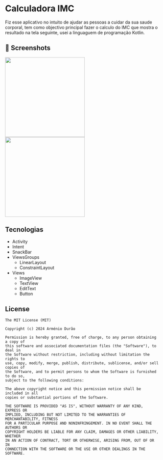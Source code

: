 # Calculadora IMC
Fiz esse aplicativo no intuito de ajudar as pessoas a cuidar da sua saude corporal, tem como objectivo principal fazer o calculo do IMC que mostra o resultado na tela seguinte, usei a linguaguem de programação Kotlin.

## :camera_flash: Screenshots
<!-- You can add more screenshots here if you like -->
<img src="https://github.com/armeniodurao/CalculadoraIMC/assets/172120513/f38ebac4-fb3f-4fa4-ac76-abea71d068fa" width=260/> <img src="https://github.com/armeniodurao/CalculadoraIMC/assets/172120513/a2e11c44-d342-4940-9359-c9cca316edb5" width=260/>

## Tecnologias
- Activity
- Intent
- SnackBar
- ViewsGroups
  - LinearLayout
  - ConstraintLayout
- Views
  - ImageView
  - TextView
  - EditText
  - Button


## License
```
The MIT License (MIT)

Copyright (c) 2024 Arménio Durão

Permission is hereby granted, free of charge, to any person obtaining a copy of
this software and associated documentation files (the "Software"), to deal in
the Software without restriction, including without limitation the rights to
use, copy, modify, merge, publish, distribute, sublicense, and/or sell copies of
the Software, and to permit persons to whom the Software is furnished to do so,
subject to the following conditions:

The above copyright notice and this permission notice shall be included in all
copies or substantial portions of the Software.

THE SOFTWARE IS PROVIDED "AS IS", WITHOUT WARRANTY OF ANY KIND, EXPRESS OR
IMPLIED, INCLUDING BUT NOT LIMITED TO THE WARRANTIES OF MERCHANTABILITY, FITNESS
FOR A PARTICULAR PURPOSE AND NONINFRINGEMENT. IN NO EVENT SHALL THE AUTHORS OR
COPYRIGHT HOLDERS BE LIABLE FOR ANY CLAIM, DAMAGES OR OTHER LIABILITY, WHETHER
IN AN ACTION OF CONTRACT, TORT OR OTHERWISE, ARISING FROM, OUT OF OR IN
CONNECTION WITH THE SOFTWARE OR THE USE OR OTHER DEALINGS IN THE SOFTWARE.
```
